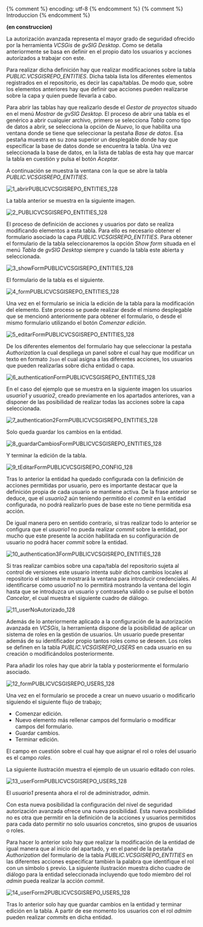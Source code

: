 {% comment %} encoding: utf-8 {% endcomment %}
{% comment %} Introduccion {% endcomment %} 

**(en construccion)**

La autorización avanzada representa el mayor grado de seguridad ofrecido por la herramienta *VCSGis* de *gvSIG
Desktop*. Como se detalla anteriormente se basa en definir en el propio dato los usuarios y acciones autorizados a 
trabajar con este.

Para realizar dicha definición hay que realizar modificaciones sobre la tabla *PUBLIC.VCSGISREPO_ENTITIES*. Dicha
tabla lista los diferentes elementos registrados en el repositorio, es decir las capa/tablas. De modo que, sobre 
los elementos anteriores hay que definir que acciones pueden realizarse sobre la capa y quien puede llevarla a cabo.

Para abrir las tablas hay que realizarlo desde el *Gestor de proyectos* situado en el menú *Mostrar* de 
*gvSIG Desktop*. El proceso de abrir una tabla es el genérico a abrir cualquier archivo, primero se 
selecciona *Tabla* como tipo de datos a abrir, se selecciona la opción de *Nuevo*, lo que habilita una 
ventana donde se tiene que seleccionar la pestaña *Base de datos*. Esa pestaña muestra en su zona superior
un desplegable donde hay que especificar la base de datos donde se encuentra la tabla. 
Una vez seleccionada la base de datos, en la lista de tablas de esta hay que marcar la tabla 
en cuestión y pulsa el botón *Aceptar*.

A continuación se muestra la ventana con la que se abre la tabla *PUBLIC.VCSGISREPO_ENTITIES*.

![1_abrirPUBLICVCSGISREPO_ENTITIES_128](autorizacion_avanzada_files/1_abrirPUBLICVCSGISREPO_ENTITIES_128.png)

La tabla anterior se muestra en la siguiente imagen.

![2_PUBLICVCSGISREPO_ENTITIES_128](autorizacion_avanzada_files/2_PUBLICVCSGISREPO_ENTITIES_128.png)

El proceso de definición de acciones y usuarios por dato se realiza modificando elementos a esta tabla.
Para ello es necesario obtener el formulario asociado la capa *PUBLIC.VCSGISREPO_ENTITIES*. 
Para obtener el formulario de la tabla seleccionaremos la opción *Show form* situada en el menú 
*Tabla* de *gvSIG Desktop* siempre y cuando la tabla este abierta y seleccionada.

![3_showFormPUBLICVCSGISREPO_ENTITIES_128](autorizacion_avanzada_files/3_showFormPUBLICVCSGISREPO_ENTITIES_128.png)

El formulario de la tabla es el siguiente.

![4_formPUBLICVCSGISREPO_ENTITIES_128](autorizacion_avanzada_files/4_formPUBLICVCSGISREPO_ENTITIES_128.png)

Una vez en el formulario se inicia la edición de la tabla para la modificación del elemento. 
Este proceso se puede realizar desde el mismo desplegable que se mencionó anteriormente para obtener 
el formulario, o desde el mismo formulario utilizando el botón *Comenzar edición*.

![5_editarFormPUBLICVCSGISREPO_ENTITIES_128](autorizacion_avanzada_files/5_editarFormPUBLICVCSGISREPO_ENTITIES_128.png)

De los diferentes elementos del formulario hay que seleccionar la pestaña *Authorization* la cual despliega un panel
sobre el cual hay que modificar un texto en formato ```Json``` el cual asigna a las diferentes acciones, los usuarios
que pueden realizarlas sobre dicha entidad o capa.

![6_authenticationFormPUBLICVCSGISREPO_ENTITIES_128](autorizacion_avanzada_files/6_authenticationFormPUBLICVCSGISREPO_ENTITIES_128.png)

En el caso del ejemplo que se muestra en la siguiente imagen los usuarios *usuario1* y *usuario2*, creado previamente 
en los apartados anteriores, van a disponer de las posibilidad de  realizar todas las acciones sobre la capa 
seleccionada.

![7_authentication2FormPUBLICVCSGISREPO_ENTITIES_128](autorizacion_avanzada_files/7_authentication2FormPUBLICVCSGISREPO_ENTITIES_128.png)

Solo queda guardar los cambios en la entidad.

![8_guardarCambiosFormPUBLICVCSGISREPO_ENTITIES_128](autorizacion_avanzada_files/8_guardarCambiosFormPUBLICVCSGISREPO_ENTITIES_128.png)

Y terminar la edición de la tabla.

![9_tEditarFormPUBLICVCSGISREPO_CONFIG_128](autorizacion_avanzada_files/9_tEditarFormPUBLICVCSGISREPO_ENTITIES_128.png)

Tras lo anterior la entidad ha quedado configurada con la definición de acciones permitidas por usuario, pero 
es importante destacar que la definición propia de cada usuario se mantiene activa. De la frase anterior se deduce,
que el *usuario2* aún teniendo permitido el *commit* en la entidad configurada, no podrá realizarlo pues 
de base este no tiene permitida esa acción.

De igual manera pero en sentido contrario, si tras realizar todo lo anterior se configura que el *usuario1* no pueda
realizar *commit* sobre la entidad, por mucho que este presente la acción habilitada en su configuración de usuario no
podrá hacer *commit* sobre la entidad.

![10_authentication3FormPUBLICVCSGISREPO_ENTITIES_128](autorizacion_avanzada_files/10_authentication3FormPUBLICVCSGISREPO_ENTITIES_128.png)

Si tras realizar cambios sobre una capa/tabla del repositorio sujeta al control de versiones este usuario
intenta subir dichos cambios locales al repositorio el sistema le mostrará la ventana para introducir credenciales.
Al identificarse como *usuario1* no lo permitirá mostrando la ventana del login hasta que se introduzca un usuario
y contraseña válido o se pulse el botón *Cancelar*, el cual muestra el siguiente cuadro de diálogo.

![11_userNoAutorizado_128](autorizacion_avanzada_files/11_userNoAutorizado_128.png)

Además de lo anteriormente aplicado a la configuración de la autorización avanzada en *VCSGis*, la herramienta dispone
de la posibilidad de aplicar un sistema de roles en la gestión de usuarios. Un usuario puede presentar además de 
su identificador propio tantos roles como se deseen. Los roles se definen en la tabla *PUBLIC.VCSGISREPO_USERS* en 
cada usuario en su creación o modificándolos posteriormente.

Para añadir los roles hay que abrir la tabla y posteriormente el formulario asociado.

![12_formPUBLICVCSGISREPO_USERS_128](autorizacion_avanzada_files/12_formPUBLICVCSGISREPO_USERS_128.png)

Una vez en el formulario se procede a crear un nuevo usuario o modificarlo siguiendo el siguiente flujo de trabajo;

 * Comenzar edición.
 * Nuevo elemento más rellenar campos del formulario o modificar campos del formulario.
 * Guardar cambios.
 * Terminar edición.

El campo en cuestión sobre el cual hay que asignar el rol o roles del usuario es el campo *roles*.

La siguiente ilustración muestra el ejemplo de un usuario editado con roles.

![13_userFormPUBLICVCSGISREPO_USERS_128](autorizacion_avanzada_files/13_userFormPUBLICVCSGISREPO_USERS_128.png)

El *usuario1* presenta ahora el rol de administrador, *admin*.

Con esta nueva posibilidad la configuración del nivel de seguridad autorización avanzada ofrece una nueva posibilidad.
Esta nueva posibilidad no es otra que permitir en la definición de la acciones y usuarios permitidos para cada dato 
permitir no solo usuarios concretos, sino grupos de usuarios o roles.

Para hacer lo anterior solo hay que realizar la modificación de la entidad de igual manera que al inicio del apartado,
y en el panel de la pestaña *Authorization* del formulario de la tabla *PUBLIC.VCSGISREPO_ENTITIES* en las diferentes
acciones especificar también la palabra que identifique el rol con un símbolo ```$``` previo. La siguiente ilustración 
muestra dicho cuadro de diálogo para la entidad seleccionada incluyendo que todo miembro del rol *admin* 
pueda realizar la acción *commit*.

![14_userForm2PUBLICVCSGISREPO_USERS_128](autorizacion_avanzada_files/14_userForm2PUBLICVCSGISREPO_USERS_128.png)

Tras lo anterior solo hay que guardar cambios en la entidad y terminar edición en la tabla. A partir de ese momento 
los usuarios con el rol *admim* pueden realizar *commits* en dicha entidad.





